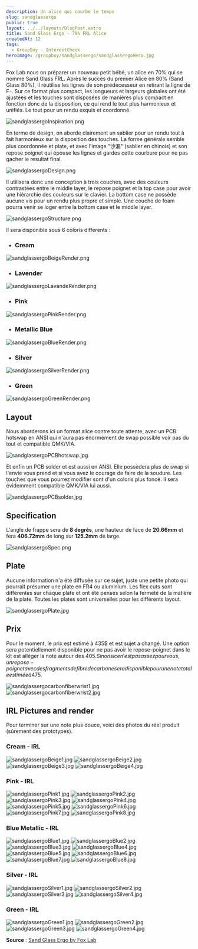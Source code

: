 ```yaml
---
description: Un alice qui courbe le temps
slug: sandglassergo
public: true
layout: ../../layouts/BlogPost.astro
title: Sand Glass Ergo - 70% FRL Alice
createdAt: 12
tags:
  - GroupBuy - InterestCheck
heroImage: /groupbuy/sandglassergo/sandglassergoHero.jpg
---
```



Fox Lab nous on préparer un nouveau petit bébé, un alice en 70% qui se nomme Sand Glass FRL. Après le succès du premier Alice en 80% (Sand Glass 80%), il réutilise les lignes de son prédécesseur en retirant la ligne de F-. Sur ce format plus compact, les longueurs et largeurs globales ont été ajustées et les touches sont disposées de manières plus compact en fonction donc de la disposition, ce qui rend le tout plus harmonieux et unifiés. Le tout pour un rendu exquis et coordonné.

![sandglassergoInspiration.png](/groupbuy/sandglassergo/sandglassergoInspiration.png)

En terme de design, on aborde clairement un sablier pour un rendu tout à fait harmonieux sur la disposition des touches. La forme générale semble plus coordonnée et plate, et avec l'image "沙漏" (sablier en chinois) et son repose poignet qui épouse les lignes et gardes cette courbure pour ne pas gacher le resultat final.

![sandglassergoDesign.png](/groupbuy/sandglassergo/sandglassergoDesign.png)

Il utilisera donc une conception à trois couches, avec des couleurs contrastées entre le middle layer, le repose poignet et la top case pour avoir une hiérarchie des couleurs sur le clavier. La bottom case ne possède aucune vis pour un rendu plus propre et simple. Une couche de foam pourra venir se loger entre la bottom case et le middle layer.

![sandglassergoStructure.png](/groupbuy/sandglassergo/sandglassergoStructure.png)

Il sera disponible sous 6 coloris differents :

- ### Cream

![sandglassergoBeigeRender.png](/groupbuy/sandglassergo/sandglassergoBeigeRender.png)


- ### Lavender

![sandglassergoLavandeRender.png](/groupbuy/sandglassergo/sandglassergoLavandeRender.png)

- ### Pink

![sandglassergoPinkRender.png](/groupbuy/sandglassergo/sandglassergoPinkRender.png)

- ### Metallic Blue

![sandglassergoBlueRender.png](/groupbuy/sandglassergo/sandglassergoBlueRender.png)

- ### Silver

![sandglassergoSilverRender.png](/groupbuy/sandglassergo/sandglassergoSilverRender.png)

- ### Green

![sandglassergoGreenRender.png](/groupbuy/sandglassergo/sandglassergoGreenRender.png)

## Layout

Nous aborderons ici un format alice contre toute attente, avec un PCB hotswap en ANSI qui n'aura pas énormément de swap possible voir pas du tout et compatible QMK/VIA.

![sandglassergoPCBhotswap.jpg](/groupbuy/sandglassergo/sandglassergoPCBhotswap.jpg)

Et enfin un PCB solder et est aussi en ANSI. Elle possèdera plus de swap si l'envie vous prend et si vous avez le courage de faire de la soudure. Les touches que vous pourrez modifier sont d'un coloris plus foncé. Il sera évidemment compatible QMK/VIA lui aussi.

![sandglassergoPCBsolder.jpg](/groupbuy/sandglassergo/sandglassergoPCBsolder.jpg)

## Specification

L'angle de frappe sera de **8 degrés**, une hauteur de face de **20.66mm** et fera **406.72mm** de long sur **125.2mm** de large.

![sandglassergoSpec.png](/groupbuy/sandglassergo/sandglassergoSpec.png)

## Plate

Aucune information n'a été diffusée sur ce sujet, juste une petite photo qui pourrait présumer une plate en FR4 ou aluminium. Les flex cuts sont différentes sur chaque plate et ont été pensés selon la fermeté de la matière de la plate. Toutes les plates sont universelles pour les différents layout.

![sandglassergoPlate.jpg](/groupbuy/sandglassergo/sandglassergoPlate.jpg)

## Prix

Pour le moment, le prix est estimé à 435$ et est sujet a changé. Une option sera potentiellement disponible pour ne pas avoir le repose-poignet dans le kit est alléger la note autour des 405$. Sinon si ce n'est pas assez pour vous, un repose-poignet avec des fragments de fibre de carbone sera disponible pour une note totale estimée à 475$.


![sandglassergocarbonfiberwrist1.jpg](/groupbuy/sandglassergo/sandglassergocarbonfiberwrist1.jpg)
![sandglassergocarbonfiberwrist2.jpg](/groupbuy/sandglassergo/sandglassergocarbonfiberwrist2.jpg)

## IRL Pictures and render

Pour terminer sur une note plus douce, voici des photos du réel produit (sûrement des prototypes).

### Cream - IRL
![sandglassergoBeige1.jpg](/groupbuy/sandglassergo/sandglassergoBeige1.jpg)
![sandglassergoBeige2.jpg](/groupbuy/sandglassergo/sandglassergoBeige2.jpg)
![sandglassergoBeige3.jpg](/groupbuy/sandglassergo/sandglassergoBeige3.jpg)
![sandglassergoBeige4.jpg](/groupbuy/sandglassergo/sandglassergoBeige4.jpg)

### Pink - IRL

![sandglassergoPink1.jpg](/groupbuy/sandglassergo/sandglassergoPink1.jpg)
![sandglassergoPink2.jpg](/groupbuy/sandglassergo/sandglassergoPink2.jpg)
![sandglassergoPink3.jpg](/groupbuy/sandglassergo/sandglassergoPink3.jpg)
![sandglassergoPink4.jpg](/groupbuy/sandglassergo/sandglassergoPink4.jpg)
![sandglassergoPink5.jpg](/groupbuy/sandglassergo/sandglassergoPink5.jpg)
![sandglassergoPink6.jpg](/groupbuy/sandglassergo/sandglassergoPink6.jpg)
![sandglassergoPink7.jpg](/groupbuy/sandglassergo/sandglassergoPink7.jpg)
![sandglassergoPink8.jpg](/groupbuy/sandglassergo/sandglassergoPink8.jpg)

### Blue Metallic - IRL

![sandglassergoBlue1.jpg](/groupbuy/sandglassergo/sandglassergoBlue1.jpg)
![sandglassergoBlue2.jpg](/groupbuy/sandglassergo/sandglassergoBlue2.jpg)
![sandglassergoBlue3.jpg](/groupbuy/sandglassergo/sandglassergoBlue3.jpg)
![sandglassergoBlue4.jpg](/groupbuy/sandglassergo/sandglassergoBlue4.jpg)
![sandglassergoBlue5.jpg](/groupbuy/sandglassergo/sandglassergoBlue5.jpg)
![sandglassergoBlue6.jpg](/groupbuy/sandglassergo/sandglassergoBlue6.jpg)
![sandglassergoBlue7.jpg](/groupbuy/sandglassergo/sandglassergoBlue7.jpg)
![sandglassergoBlue8.jpg](/groupbuy/sandglassergo/sandglassergoBlue8.jpg)

### Silver - IRL

![sandglassergoSilver1.jpg](/groupbuy/sandglassergo/sandglassergoSilver1.jpg)
![sandglassergoSilver2.jpg](/groupbuy/sandglassergo/sandglassergoSilver2.jpg)
![sandglassergoSilver3.jpg](/groupbuy/sandglassergo/sandglassergoSilver3.jpg)
![sandglassergoSilver4.jpg](/groupbuy/sandglassergo/sandglassergoSilver4.jpg)

### Green - IRL

![sandglassergoGreen1.jpg](/groupbuy/sandglassergo/sandglassergoGreen1.jpg)
![sandglassergoGreen2.jpg](/groupbuy/sandglassergo/sandglassergoGreen2.jpg)
![sandglassergoGreen3.jpg](/groupbuy/sandglassergo/sandglassergoGreen3.jpg)
![sandglassergoGreen4.jpg](/groupbuy/sandglassergo/sandglassergoGreen4.jpg)

**Source** : [Sand Glass Ergo by Fox Lab](https://geekhack.org/index.php?topic=119902)